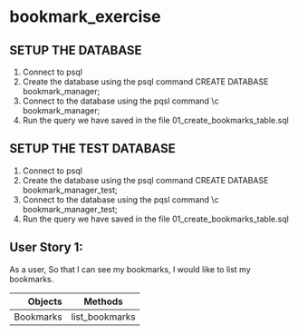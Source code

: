 # bookmark_exercise

## SETUP THE DATABASE ##

1. Connect to psql
2. Create the database using the psql command CREATE DATABASE bookmark_manager;
3. Connect to the database using the pqsl command \c bookmark_manager;
4. Run the query we have saved in the file 01_create_bookmarks_table.sql

## SETUP THE TEST DATABASE ##

1. Connect to psql
2. Create the database using the psql command CREATE DATABASE bookmark_manager_test;
3. Connect to the database using the pqsl command \c bookmark_manager_test;
4. Run the query we have saved in the file 01_create_bookmarks_table.sql

## User Story 1:

As a user,
So that I can see my bookmarks,
I would like to list my bookmarks.

| Objects   | Methods        |
| ---------:|:--------------:|
| Bookmarks | list_bookmarks |